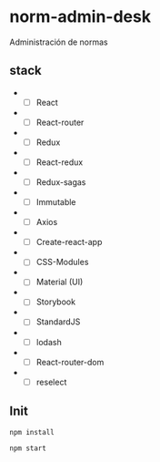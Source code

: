 # norm-admin-desk
Administración de  normas

## stack
* *[ ] React
* *[ ] React-router
* *[ ] Redux
* *[ ] React-redux
* *[ ] Redux-sagas
* *[ ] Immutable
* *[ ] Axios
* *[ ] Create-react-app
* *[ ] CSS-Modules
* *[ ] Material (UI)
* *[ ] Storybook
* *[ ] StandardJS
* *[ ] lodash
* *[ ] React-router-dom
* *[ ] reselect

## Init

`npm install`

`npm start`